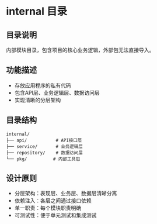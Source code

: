# internal 目录

## 目录说明
内部模块目录，包含项目的核心业务逻辑，外部包无法直接导入。

## 功能描述
- 存放应用程序的私有代码
- 包含API层、业务逻辑层、数据访问层
- 实现清晰的分层架构

## 目录结构
```
internal/
├── api/           # API接口层
├── service/       # 业务逻辑层
├── repository/    # 数据访问层
└── pkg/          # 内部工具包
```

## 设计原则
- 分层架构：表现层、业务层、数据层清晰分离
- 依赖注入：各层之间通过接口依赖
- 单一职责：每个模块职责明确
- 可测试性：便于单元测试和集成测试